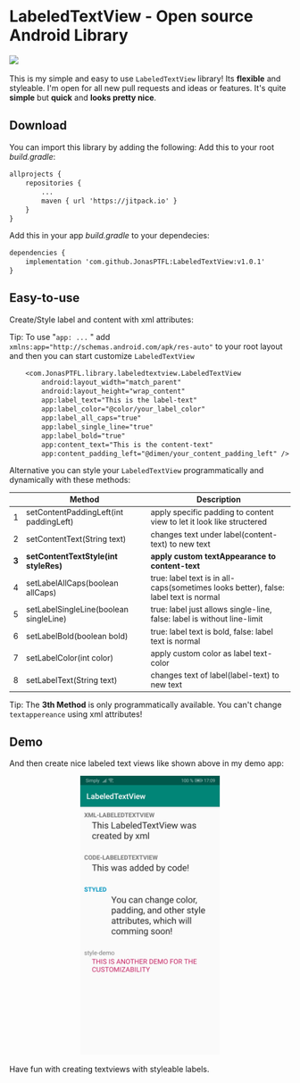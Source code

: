 # LabeledTextView - Open source Android Library


[![](https://jitpack.io/v/JonasPTFL/LabeledTextView.svg)](https://jitpack.io/#JonasPTFL/LabeledTextView)

This is my simple and easy to use  `LabeledTextView` library! Its **flexible** and styleable. I'm open for all new pull requests and ideas or features. It's quite **simple** but **quick** and **looks pretty nice**.

## Download

You can import this library by adding the following:
Add this to your root _build.gradle_:
```
allprojects {
    repositories {
        ...
        maven { url 'https://jitpack.io' }
    }
}
```
Add this in your app _build.gradle_ to your dependecies:
```
dependencies {
    implementation 'com.github.JonasPTFL:LabeledTextView:v1.0.1'
}
```
## Easy-to-use
Create/Style label and content with xml attributes:

Tip: To use "`app: ...` " add 
`xmlns:app="http://schemas.android.com/apk/res-auto"`
to your root layout and then you can start customize `LabeledTextView`
```
    <com.JonasPTFL.library.labeledtextview.LabeledTextView
        android:layout_width="match_parent"
        android:layout_height="wrap_content"
        app:label_text="This is the label-text"
        app:label_color="@color/your_label_color"
        app:label_all_caps="true"
        app:label_single_line="true"
        app:label_bold="true"
        app:content_text="This is the content-text"
        app:content_padding_left="@dimen/your_content_padding_left" />
```
Alternative you can style your `LabeledTextView` programmatically and dynamically with these methods:

|   	| Method                                 	| Description                                                                          	|
|---	|----------------------------------------	|--------------------------------------------------------------------------------------	|
| 1 	| setContentPaddingLeft(int paddingLeft) 	| apply specific padding to content view to let it look like structered                	|
| 2 	| setContentText(String text)            	| changes text under label(content-text) to new text                                   	|
| **3** 	| **setContentTextStyle(int styleRes)**      	| **apply custom textAppearance to content-text**                                          	|
| 4 	| setLabelAllCaps(boolean allCaps)       	| true: label text is in all-caps(sometimes looks better), false: label text is normal 	|
| 5 	| setLabelSingleLine(boolean singleLine) 	| true: label just allows single-line, false: label is without line-limit              	|
| 6 	| setLabelBold(boolean bold)             	| true: label text is bold, false: label text is normal                                	|
| 7 	| setLabelColor(int color)               	| apply custom color as label text-color                                               	|
| 8 	| setLabelText(String text)              	| changes text of label(label-text) to new text                                        	|

Tip: The **3th Method** is only programmatically available. You can't change `textappereance` using xml attributes! 

## Demo
And then create nice labeled text views like shown above in my demo app:
<p align="center">
  <img src="https://github.com/JonasPTFL/LabeledTextView/blob/master/screenshots/demo_scrrenshot.jpg?raw=true" height="500" title="demo-app-screenshot">
</p>



Have fun with creating textviews with styleable labels.
